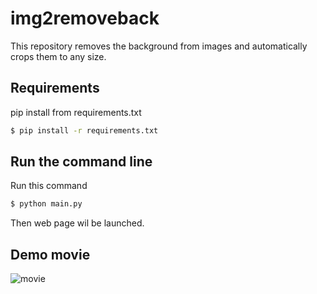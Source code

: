 # img2removeback
This repository removes the background from images and automatically crops them to any size.

## Requirements
pip install from requirements.txt
```bash
$ pip install -r requirements.txt
```

## Run the command line
Run this command
```bash
$ python main.py
```
Then web page wil be launched.

## Demo movie
![movie](https://github.com/Jake110ii/img2removeback/assets/42618491/7c2d8afc-6031-499f-852a-3e2c717cc61d)


